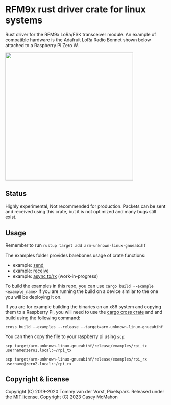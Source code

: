# RFM9x rust driver crate for linux systems

Rust driver for the RFM9x LoRa/FSK transceiver module. An example of compatible 
hardware is the Adafruit LoRa Radio Bonnet shown below attached to a 
Raspberry Pi Zero W.

<img src="https://cdn.shopify.com/s/files/1/1004/5324/products/4074-05_1024x1024.jpg?v=1571439709" width="400" />

## Status

Highly experimental, Not recommended for production. Packets can be sent and
received using this crate, but it is not optimized and many bugs still exist.

## Usage

Remember to run `rustup target add arm-unknown-linux-gnueabihf`

The examples folder provides barebones usage of crate functions:
- example: [send](./examples/rpi_tx.rs)
- example: [receive](./examples/rpi_rx.rs)
- example: [async tx/rx](./examples/rpi_async_tx_rx.rs) (work-in-progress)

To build the examples in this repo, you can use `cargo build --example <example_name>`
if you are running the build on a device similar to the one you will be deploying it on.

If you are for example building the binaries on an x86 system and copying them to a 
Raspberry Pi, you will need to use the [cargo cross crate](https://crates.io/crates/cross)
and and build using the following command:

```
cross build --examples --release --target=arm-unknown-linux-gnueabihf
```

You can then copy the file to your raspberry pi using `scp`:

```
scp target/arm-unknown-linux-gnueabihf/release/examples/rpi_tx username@zero1.local:~/rpi_tx

scp target/arm-unknown-linux-gnueabihf/release/examples/rpi_rx username@zero2.local:~/rpi_rx
```

## Copyright & license

Copyright (C) 2019-2020 Tommy van der Vorst, Pixelspark. Released under the  [MIT license](./LICENSE).
Copyright (C) 2023 Casey McMahon

